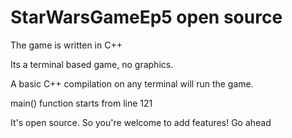 # StarWarsGameEp5 open source

The game is written in C++

Its a terminal based game, no graphics.

A basic C++ compilation on any terminal will run the game.

main() function starts from line 121

It's open source. So you're welcome to add features! Go ahead
